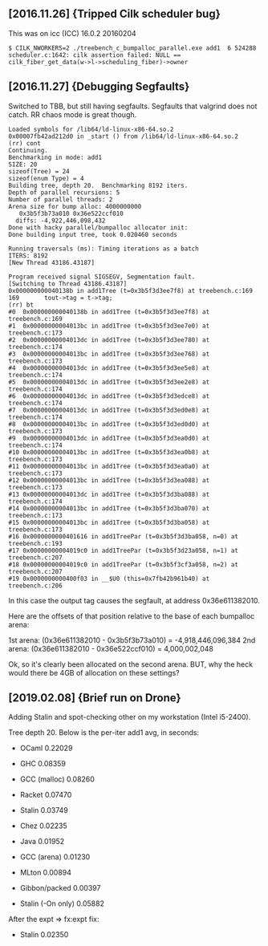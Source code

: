 
[2016.11.26] {Tripped Cilk scheduler bug}
-----------------------------------------

This was on icc (ICC) 16.0.2 20160204

    $ CILK_NWORKERS=2 ./treebench_c_bumpalloc_parallel.exe add1  6 524288 
    scheduler.c:1642: cilk assertion failed: NULL == cilk_fiber_get_data(w->l->scheduling_fiber)->owner



[2016.11.27] {Debugging Segfaults}
----------------------------------------

Switched to TBB, but still having segfaults.  Segfaults that valgrind
does not catch.  RR chaos mode is great though.

    Loaded symbols for /lib64/ld-linux-x86-64.so.2
    0x00007fb42ad212d0 in _start () from /lib64/ld-linux-x86-64.so.2
    (rr) cont
    Continuing.
    Benchmarking in mode: add1
    SIZE: 20
    sizeof(Tree) = 24
    sizeof(enum Type) = 4
    Building tree, depth 20.  Benchmarking 8192 iters.
    Depth of parallel recursions: 5
    Number of parallel threads: 2
    Arena size for bump alloc: 4000000000
       0x3b5f3b73a010 0x36e522ccf010 
      diffs: -4,922,446,098,432 
    Done with hacky parallel/bumpalloc allocator init: 
    Done building input tree, took 0.020460 seconds

    Running traversals (ms): Timing iterations as a batch
    ITERS: 8192
    [New Thread 43186.43187]

    Program received signal SIGSEGV, Segmentation fault.
    [Switching to Thread 43186.43187]
    0x000000000040138b in add1Tree (t=0x3b5f3d3ee7f8) at treebench.c:169
    169       tout->tag = t->tag;
    (rr) bt
    #0  0x000000000040138b in add1Tree (t=0x3b5f3d3ee7f8) at treebench.c:169
    #1  0x00000000004013bc in add1Tree (t=0x3b5f3d3ee7e0) at treebench.c:173
    #2  0x00000000004013dc in add1Tree (t=0x3b5f3d3ee780) at treebench.c:174
    #3  0x00000000004013bc in add1Tree (t=0x3b5f3d3ee768) at treebench.c:173
    #4  0x00000000004013dc in add1Tree (t=0x3b5f3d3ee5e8) at treebench.c:174
    #5  0x00000000004013dc in add1Tree (t=0x3b5f3d3ee2e8) at treebench.c:174
    #6  0x00000000004013dc in add1Tree (t=0x3b5f3d3edce8) at treebench.c:174
    #7  0x00000000004013dc in add1Tree (t=0x3b5f3d3ed0e8) at treebench.c:174
    #8  0x00000000004013bc in add1Tree (t=0x3b5f3d3ed0d0) at treebench.c:173
    #9  0x00000000004013dc in add1Tree (t=0x3b5f3d3ea0d0) at treebench.c:174
    #10 0x00000000004013bc in add1Tree (t=0x3b5f3d3ea0b8) at treebench.c:173
    #11 0x00000000004013bc in add1Tree (t=0x3b5f3d3ea0a0) at treebench.c:173
    #12 0x00000000004013bc in add1Tree (t=0x3b5f3d3ea088) at treebench.c:173
    #13 0x00000000004013dc in add1Tree (t=0x3b5f3d3ba088) at treebench.c:174
    #14 0x00000000004013bc in add1Tree (t=0x3b5f3d3ba070) at treebench.c:173
    #15 0x00000000004013bc in add1Tree (t=0x3b5f3d3ba058) at treebench.c:173
    #16 0x0000000000401616 in add1TreePar (t=0x3b5f3d3ba058, n=0) at treebench.c:193
    #17 0x00000000004019c0 in add1TreePar (t=0x3b5f3d23a058, n=1) at treebench.c:207
    #18 0x00000000004019c0 in add1TreePar (t=0x3b5f3cf3a058, n=2) at treebench.c:207
    #19 0x0000000000400f03 in __$U0 (this=0x7fb42b961b40) at treebench.c:206

In this case the output tag causes the segfault, at address
0x36e611382010.

Here are the offsets of that position relative to the base of each
bumpalloc arena:

  1st arena: (0x36e611382010 - 0x3b5f3b73a010) = -4,918,446,096,384
  2nd arena: (0x36e611382010 - 0x36e522ccf010) =  4,000,002,048

Ok, so it's clearly been allocated on the second arena.  BUT, why the
heck would there be 4GB of allocation on these settings?


[2019.02.08] {Brief run on Drone}
----------------------------------------

Adding Stalin and spot-checking other on my workstation (Intel
i5-2400).

Tree depth 20.  Below is the per-iter add1 avg, in seconds:

 * OCaml          0.22029
 * GHC            0.08359
 * GCC (malloc)   0.08260
 * Racket         0.07470
 * Stalin         0.03749
 * Chez           0.02235
 * Java           0.01952
 * GCC (arena)    0.01230
 * MLton          0.00894
 * Gibbon/packed  0.00397

 * Stalin (-On only) 0.05882

After the expt => fx:expt fix:

 * Stalin         0.02350





